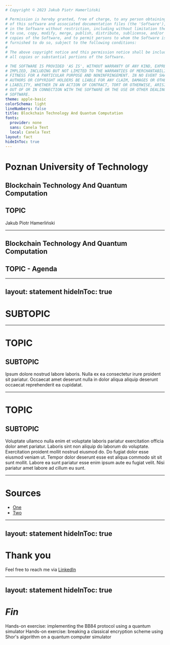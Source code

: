 ```yaml
---
# Copyright © 2023 Jakub Piotr Hamerliński

# Permission is hereby granted, free of charge, to any person obtaining a copy
# of this software and associated documentation files (the 'Software'), to deal
# in the Software without restriction, including without limitation the rights
# to use, copy, modify, merge, publish, distribute, sublicense, and/or sell
# copies of the Software, and to permit persons to whom the Software is
# furnished to do so, subject to the following conditions:
#
# The above copyright notice and this permission notice shall be included in
# all copies or substantial portions of the Software.

# THE SOFTWARE IS PROVIDED 'AS IS', WITHOUT WARRANTY OF ANY KIND, EXPRESS OR
# IMPLIED, INCLUDING BUT NOT LIMITED TO THE WARRANTIES OF MERCHANTABILITY,
# FITNESS FOR A PARTICULAR PURPOSE AND NONINFRINGEMENT. IN NO EVENT SHALL THE
# AUTHORS OR COPYRIGHT HOLDERS BE LIABLE FOR ANY CLAIM, DAMAGES OR OTHER
# LIABILITY, WHETHER IN AN ACTION OF CONTRACT, TORT OR OTHERWISE, ARISING FROM,
# OUT OF OR IN CONNECTION WITH THE SOFTWARE OR THE USE OR OTHER DEALINGS IN THE
# SOFTWARE.
theme: apple-basic
colorSchema: light
lineNumbers: false
title: Blockchain Technology And Quantum Computation
fonts:
  provider: none
  sans: Canela Text
  local: Canela Text
layout: fact
hideInToc: true
---
```


# Poznan University of Technology
## Blockchain Technology And Quantum Computation
## TOPIC
Jakub Piotr Hamerliński

---

## Blockchain Technology And Quantum Computation
## TOPIC - Agenda
<Toc />
<page-number/>

---
layout: statement
hideInToc: true
---

# SUBTOPIC
<page-number/>

---

# TOPIC
## SUBTOPIC
Ipsum dolore nostrud labore laboris. Nulla ex ea consectetur irure proident sit pariatur. Occaecat amet deserunt nulla in dolor aliqua aliquip deserunt occaecat reprehenderit ea cupidatat.
<page-number/>

---

# TOPIC
## SUBTOPIC
Voluptate ullamco nulla enim et voluptate laboris pariatur exercitation officia dolor amet pariatur. Laboris sint non aliquip do laborum do voluptate. Exercitation proident mollit nostrud eiusmod do. Do fugiat dolor esse eiusmod veniam ut. Tempor dolor deserunt esse est aliqua commodo sit sit sunt mollit. Labore ea sunt pariatur esse enim ipsum aute eu fugiat velit. Nisi pariatur amet labore ad cillum eu sunt.
<page-number/>

---

# Sources
* [One](https://example.com)
* [Two](https://example.com)
<page-number/>

---
layout: statement
hideInToc: true
---

# Thank you
Feel free to reach me via [LinkedIn](https://www.linkedin.com/in/hamerlinski/ "Contact me anytime!")
<page-number/>

---
layout: statement
hideInToc: true
---

# *Fin*
<page-number/>
Hands-on exercise: implementing the BB84 protocol using a quantum simulator
Hands-on exercise: breaking a classical encryption scheme using Shor's algorithm on a quantum computer simulator